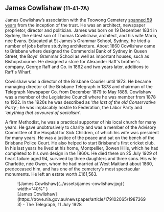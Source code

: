 ## James Cowlishaw <small>(11‑41‑7A)</small>

James Cowlishaw’s association with the Toowong Cemetery [spanned 59 years](https://trove.nla.gov.au/newspaper/article/179102065) from the inception of the trust. He was an architect, newspaper proprietor, director and politician. James was born on 19 December 1834 in Sydney, the eldest son of Thomas Cowlishaw, architect, and his wife Maria, née Evans. Educated at St James's Grammar School, Sydney, he tried a number of jobs before studying architecture. About 1860 Cowlishaw came to Brisbane where designed the Commercial Bank of Sydney in Queen Street, the Boys' Grammar School as well as important houses, such as Bishopsbourne. He designed a store for Alexander Raff's brother's company, George Raff and Co. in 1862 and two years later, additions to Raff's Wharf.

Cowlishaw was a director of the Brisbane Courier until 1873. He became managing director of the Brisbane Telegraph in 1878 and chairman of the Telegraph Newspaper Co. from December 1879 to May 1885. Cowlishaw was a member of the Legislative Council where he was member from 1878 to 1922. In the 1920s he was described as *'the last of the old Conservative Party'*; he was implacably hostile to Federation, the Labor Party and *'anything that savoured of socialism'*.

A firm Methodist, he was a practical supporter of his local church for many years. He gave unobtrusively to charity and was a member of the Advisory Committee of the Hospital for Sick Children, of which his wife was president for many years. He was a justice of the peace and sat on the bench of the Brisbane Police Court. He also helped to start Brisbane's first cricket club. In his last years he lived at his home, Montpellier, Bowen Hills, which he had completed to his own design in the 1860s. He died there on 25 July 1929 of heart failure aged 94, survived by three daughters and three sons. His wife Charlotte, née Owen, whom he had married at West Maitland about 1860, predeceased him, and has one of the cemetery’s most spectacular monuments. He left an estate worth £161,563.

<figure markdown>
  ![James Cowlishaw](../assets/james-cowlishaw.jpg){ width="40%" }
  <figcaption markdown>[James Cowlishaw](https://trove.nla.gov.au/newspaper/article/179102065/19873693) -  The Telegraph, 11 July 1928</figcaption>
</figure>

<!--
TODO

headstone
-->